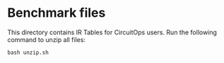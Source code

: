 # Benchmark files
This directory contains IR Tables for CircuitOps users. Run the following command to unzip all files:
```
bash unzip.sh
```

